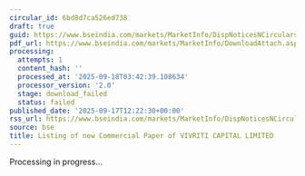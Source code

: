 ```yaml
---
circular_id: 6bd8d7ca526ed738
draft: true
guid: https://www.bseindia.com/markets/MarketInfo/DispNoticesNCirculars.aspx?Noticeid={BFA8F929-5270-46D3-ADD7-CB5516930895}&noticeno=20250917-37&dt=09/17/2025&icount=37&totcount=57&flag=0
pdf_url: https://www.bseindia.com/markets/MarketInfo/DownloadAttach.aspx?id=20250917-37&attachedId=
processing:
  attempts: 1
  content_hash: ''
  processed_at: '2025-09-18T03:42:39.108634'
  processor_version: '2.0'
  stage: download_failed
  status: failed
published_date: '2025-09-17T12:22:30+00:00'
rss_url: https://www.bseindia.com/markets/MarketInfo/DispNoticesNCirculars.aspx?Noticeid={BFA8F929-5270-46D3-ADD7-CB5516930895}&noticeno=20250917-37&dt=09/17/2025&icount=37&totcount=57&flag=0
source: bse
title: Listing of new Commercial Paper of VIVRITI CAPITAL LIMITED
---
```


Processing in progress...